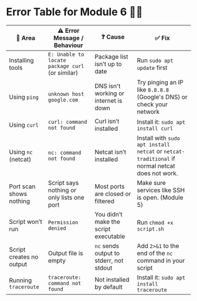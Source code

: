 # Error Table for Module 6 🐱‍🚀

| 🧩 Area                        | ⚠️ Error Message / Behaviour                              | ❓ Cause                                                             | ✅ Fix                                                                                  |
|------------------------------|------------------------------------------------------------|---------------------------------------------------------------------|-----------------------------------------------------------------------------------------|
| Installing tools             | `E: Unable to locate package curl` (or similar)            | Package list isn’t up to date                                       | Run `sudo apt update` first                                                             |
| Using `ping`                 | `unknown host google.com`                                  | DNS isn't working or internet is down                              | Try pinging an IP like `8.8.8.8` (Google's DNS) or check your network                                  |
| Using `curl`                 | `curl: command not found`                                  | Curl isn’t installed                                                | Install it: `sudo apt install curl`                                                     |
| Using `nc` (netcat)          | `nc: command not found`                                    | Netcat isn’t installed                                              | Install with `sudo apt install netcat` or `netcat-traditional` if normal netcat does not work.                                                  |
| Port scan shows nothing      | Script says nothing or only lists one port                 | Most ports are closed or filtered                                  | Make sure services like SSH is open. (Module 5)                                         |
| Script won’t run             | `Permission denied`                                        | You didn’t make the script executable                              | Run `chmod +x script.sh`                                                                |
| Script creates no output     | Output file is empty                                       | `nc` sends output to stderr, not stdout                            | Add `2>&1` to the end of the `nc` command in your script                                |
| Running `traceroute`         | `traceroute: command not found`                            | Not installed by default                                            | Install it: `sudo apt install traceroute`                                               |
